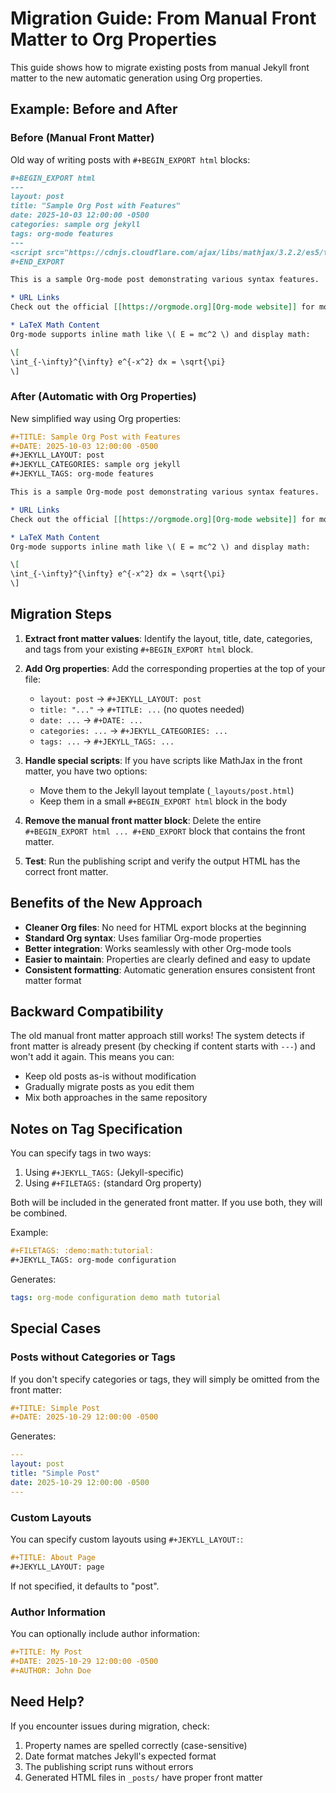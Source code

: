 # Migration Guide: From Manual Front Matter to Org Properties

This guide shows how to migrate existing posts from manual Jekyll front matter to the new automatic generation using Org properties.

## Example: Before and After

### Before (Manual Front Matter)

Old way of writing posts with `#+BEGIN_EXPORT html` blocks:

```org
#+BEGIN_EXPORT html
---
layout: post
title: "Sample Org Post with Features"
date: 2025-10-03 12:00:00 -0500
categories: sample org jekyll
tags: org-mode features
---
<script src="https://cdnjs.cloudflare.com/ajax/libs/mathjax/3.2.2/es5/tex-mml-chtml.js" async></script>
#+END_EXPORT

This is a sample Org-mode post demonstrating various syntax features.

* URL Links
Check out the official [[https://orgmode.org][Org-mode website]] for more details.

* LaTeX Math Content
Org-mode supports inline math like \( E = mc^2 \) and display math:

\[
\int_{-\infty}^{\infty} e^{-x^2} dx = \sqrt{\pi}
\]
```

### After (Automatic with Org Properties)

New simplified way using Org properties:

```org
#+TITLE: Sample Org Post with Features
#+DATE: 2025-10-03 12:00:00 -0500
#+JEKYLL_LAYOUT: post
#+JEKYLL_CATEGORIES: sample org jekyll
#+JEKYLL_TAGS: org-mode features

This is a sample Org-mode post demonstrating various syntax features.

* URL Links
Check out the official [[https://orgmode.org][Org-mode website]] for more details.

* LaTeX Math Content
Org-mode supports inline math like \( E = mc^2 \) and display math:

\[
\int_{-\infty}^{\infty} e^{-x^2} dx = \sqrt{\pi}
\]
```

## Migration Steps

1. **Extract front matter values**: Identify the layout, title, date, categories, and tags from your existing `#+BEGIN_EXPORT html` block.

2. **Add Org properties**: Add the corresponding properties at the top of your file:
   - `layout: post` → `#+JEKYLL_LAYOUT: post`
   - `title: "..."` → `#+TITLE: ...` (no quotes needed)
   - `date: ...` → `#+DATE: ...`
   - `categories: ...` → `#+JEKYLL_CATEGORIES: ...`
   - `tags: ...` → `#+JEKYLL_TAGS: ...`

3. **Handle special scripts**: If you have scripts like MathJax in the front matter, you have two options:
   - Move them to the Jekyll layout template (`_layouts/post.html`)
   - Keep them in a small `#+BEGIN_EXPORT html` block in the body

4. **Remove the manual front matter block**: Delete the entire `#+BEGIN_EXPORT html ... #+END_EXPORT` block that contains the front matter.

5. **Test**: Run the publishing script and verify the output HTML has the correct front matter.

## Benefits of the New Approach

- **Cleaner Org files**: No need for HTML export blocks at the beginning
- **Standard Org syntax**: Uses familiar Org-mode properties
- **Better integration**: Works seamlessly with other Org-mode tools
- **Easier to maintain**: Properties are clearly defined and easy to update
- **Consistent formatting**: Automatic generation ensures consistent front matter format

## Backward Compatibility

The old manual front matter approach still works! The system detects if front matter is already present (by checking if content starts with `---`) and won't add it again. This means you can:

- Keep old posts as-is without modification
- Gradually migrate posts as you edit them
- Mix both approaches in the same repository

## Notes on Tag Specification

You can specify tags in two ways:

1. Using `#+JEKYLL_TAGS:` (Jekyll-specific)
2. Using `#+FILETAGS:` (standard Org property)

Both will be included in the generated front matter. If you use both, they will be combined.

Example:
```org
#+FILETAGS: :demo:math:tutorial:
#+JEKYLL_TAGS: org-mode configuration
```

Generates:
```yaml
tags: org-mode configuration demo math tutorial
```

## Special Cases

### Posts without Categories or Tags

If you don't specify categories or tags, they will simply be omitted from the front matter:

```org
#+TITLE: Simple Post
#+DATE: 2025-10-29 12:00:00 -0500
```

Generates:
```yaml
---
layout: post
title: "Simple Post"
date: 2025-10-29 12:00:00 -0500
---
```

### Custom Layouts

You can specify custom layouts using `#+JEKYLL_LAYOUT:`:

```org
#+TITLE: About Page
#+JEKYLL_LAYOUT: page
```

If not specified, it defaults to "post".

### Author Information

You can optionally include author information:

```org
#+TITLE: My Post
#+DATE: 2025-10-29 12:00:00 -0500
#+AUTHOR: John Doe
```

## Need Help?

If you encounter issues during migration, check:

1. Property names are spelled correctly (case-sensitive)
2. Date format matches Jekyll's expected format
3. The publishing script runs without errors
4. Generated HTML files in `_posts/` have proper front matter
